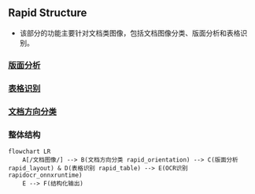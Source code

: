 ## Rapid Structure
- 该部分的功能主要针对文档类图像，包括文档图像分类、版面分析和表格识别。

### [版面分析](./docs/README_Layout.md)

### [表格识别](./docs/README_Table.md)

### [文档方向分类](./docs/README_Orientation.md)

### 整体结构
```mermaid
flowchart LR
    A[/文档图像/] --> B(文档方向分类 rapid_orientation) --> C(版面分析 rapid_layout) & D(表格识别 rapid_table) --> E(OCR识别 rapidocr_onnxruntime)
    E --> F(结构化输出)
```
